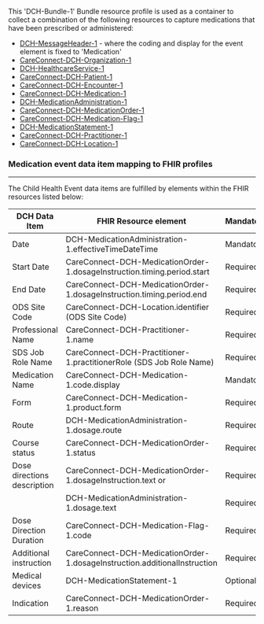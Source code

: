 This 'DCH-Bundle-1' Bundle resource profile is used as a container to collect a combination of the following resources to capture medications that have been prescribed or administered:

- [DCH-MessageHeader-1] - where the coding and display for the event element is fixed to 'Medication'
- [CareConnect-DCH-Organization-1]
- [DCH-HealthcareService-1]
- [CareConnect-DCH-Patient-1]
- [CareConnect-DCH-Encounter-1]
- [CareConnect-DCH-Medication-1]
- [DCH-MedicationAdministration-1]
- [CareConnect-DCH-MedicationOrder-1]
- [CareConnect-DCH-Medication-Flag-1]
- [DCH-MedicationStatement-1]
- [CareConnect-DCH-Practitioner-1]
- [CareConnect-DCH-Location-1]

### Medication event data item mapping to FHIR profiles ###
----------
The Child Health Event data items are fulfilled by elements within the FHIR resources listed below:

| DCH Data Item               | FHIR Resource element                                                     | Mandatory/Required/Optional |
|-----------------------------|---------------------------------------------------------------------------|-----------------------------|
| Date                        | DCH-MedicationAdministration-1.effectiveTimeDateTime                      | Mandatory                   |
| Start Date                  | CareConnect-DCH-MedicationOrder-1.dosageInstruction.timing.period.start   | Required                    |
| End Date                    | CareConnect-DCH-MedicationOrder-1.dosageInstruction.timing.period.end     | Required                    |
| ODS Site Code               | CareConnect-DCH-Location.identifier (ODS Site Code)                       | Required                    |
| Professional Name           | CareConnect-DCH-Practitioner-1.name                                       | Required                    |
| SDS Job Role Name           | CareConnect-DCH-Practitioner-1.practitionerRole (SDS Job Role Name)       | Required                    |
| Medication Name             | CareConnect-DCH-Medication-1.code.display                                 | Mandatory                   |
| Form                        | CareConnect-DCH-Medication-1.product.form                                 | Required                    |
| Route                       | DCH-MedicationAdministration-1.dosage.route                               | Required                    |
| Course status               | CareConnect-DCH-MedicationOrder-1.status                                  | Required                    |
| Dose directions description | CareConnect-DCH-MedicationOrder-1.dosageInstruction.text or               | Required                    |
|                             | DCH-MedicationAdministration-1.dosage.text                                | Required                    |
| Dose Direction Duration     | CareConnect-DCH-Medication-Flag-1.code                                    | Required                    |
| Additional instruction      | CareConnect-DCH-MedicationOrder-1.dosageInstruction.additionalInstruction | Required                    |
| Medical devices             | DCH-MedicationStatement-1                                                 | Optional                    |
| Indication                  | CareConnect-DCH-MedicationOrder-1.reason                                  | Required                    |                                                                                             

[DCH-MessageHeader-1]:dch-messageheader-1.html
[CareConnect-DCH-Organization-1]:careconnect-dch-organization-1.html
[CareConnect-DCH-Patient-1]:careconnect-dch-patient-1.html
[CareConnect-DCH-Encounter-1]:careconnect-dch-encounter-1.html
[CareConnect-DCH-Practitioner-1]:careconnect-dch-practitioner-1.html
[CareConnect-DCH-Location-1]:careconnect-dch-location-1.html
[CareConnect-DCH-MedicationOrder-1]:careconnect-dch-medicationorder-1.html
[DCH-MedicationStatement-1]:dch-medicationstatement-1.html
[CareConnect-DCH-Medication-1]:careconnect-dch-medication-1.html
[CareConnect-DCH-Medication-Flag-1]:careconnect-dch-medication-flag-1.html
[DCH-HealthcareService-1]:dch-healthcareservice-1.html
[DCH-MedicationAdministration-1]:dch-medicationadministration-1.html